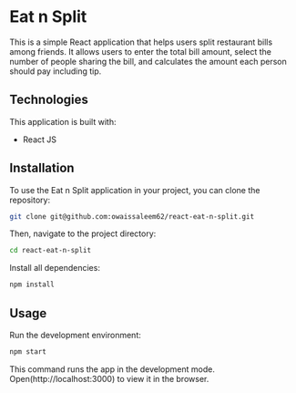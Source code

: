 
# Eat n Split

This is a simple React application that helps users split restaurant bills among friends. It allows users to enter the total bill amount, select the number of people sharing the bill, and calculates the amount each person should pay including tip.

## Technologies

This application is built with:

- React JS

## Installation

To use the Eat n Split application in your project, you can clone the repository:

```bash
git clone git@github.com:owaissaleem62/react-eat-n-split.git
```

Then, navigate to the project directory:

```bash
cd react-eat-n-split
```

Install all dependencies:

```bash
npm install
```

## Usage

Run the development environment:

```bash
npm start
```

This command runs the app in the development mode.
Open(http://localhost:3000) to view it in the browser.

